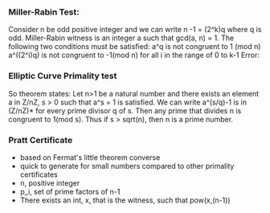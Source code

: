 ### Miller-Rabin Test:
  Consider n be odd positive integer and we can write n -1 = (2^k)q where q is odd.
  Miller-Rabin witness is an integer a such that gcd(a, n) = 1. The following two conditions must be satisfied: 
    a^q is not congruent to 1 (mod n)
    a^((2^i)q) is not congruent to -1(mod n) for all i in the range of 0 to k-1
  Error:
### Elliptic Curve Primality test
  So theorem states: Let n>1 be a natural number and there exists an element a in Z/nZ, s > 0 such that a^s = 1 is satisfied. We can write a^(s/q)-1 is in (Z/nZ)* for every prime divisor q of s. Then any prime that divides n is congruent to 1(mod s). Thus if s > sqrt(n), then n is a prime number.
### Pratt Certificate
- based on Fermat's little theorem converse
- quick to generate for small numbers compared to other primality certificates
- n, positive integer
- p_i, set of prime factors of n-1
- There exists an int, x, that is the witness, such that pow(x,(n-1))
